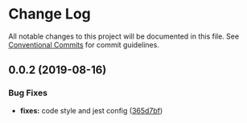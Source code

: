# Change Log

All notable changes to this project will be documented in this file.
See [Conventional Commits](https://conventionalcommits.org) for commit guidelines.

## 0.0.2 (2019-08-16)

### Bug Fixes

- **fixes:** code style and jest config ([365d7bf](https://ssh.dev.azure.com/v3/shipfirst/shipfirst/shipfirst/commits/365d7bf))
